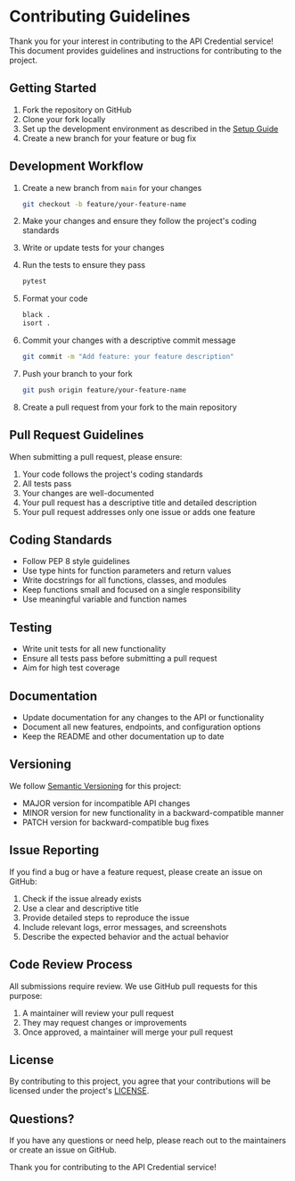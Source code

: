 # Contributing Guidelines

Thank you for your interest in contributing to the API Credential service! This document provides guidelines and instructions for contributing to the project.

## Getting Started

1. Fork the repository on GitHub
2. Clone your fork locally
3. Set up the development environment as described in the [Setup Guide](setup.md)
4. Create a new branch for your feature or bug fix

## Development Workflow

1. Create a new branch from `main` for your changes
   ```bash
   git checkout -b feature/your-feature-name
   ```

2. Make your changes and ensure they follow the project's coding standards
3. Write or update tests for your changes
4. Run the tests to ensure they pass
   ```bash
   pytest
   ```

5. Format your code
   ```bash
   black .
   isort .
   ```

6. Commit your changes with a descriptive commit message
   ```bash
   git commit -m "Add feature: your feature description"
   ```

7. Push your branch to your fork
   ```bash
   git push origin feature/your-feature-name
   ```

8. Create a pull request from your fork to the main repository

## Pull Request Guidelines

When submitting a pull request, please ensure:

1. Your code follows the project's coding standards
2. All tests pass
3. Your changes are well-documented
4. Your pull request has a descriptive title and detailed description
5. Your pull request addresses only one issue or adds one feature

## Coding Standards

- Follow PEP 8 style guidelines
- Use type hints for function parameters and return values
- Write docstrings for all functions, classes, and modules
- Keep functions small and focused on a single responsibility
- Use meaningful variable and function names

## Testing

- Write unit tests for all new functionality
- Ensure all tests pass before submitting a pull request
- Aim for high test coverage

## Documentation

- Update documentation for any changes to the API or functionality
- Document all new features, endpoints, and configuration options
- Keep the README and other documentation up to date

## Versioning

We follow [Semantic Versioning](https://semver.org/) for this project:

- MAJOR version for incompatible API changes
- MINOR version for new functionality in a backward-compatible manner
- PATCH version for backward-compatible bug fixes

## Issue Reporting

If you find a bug or have a feature request, please create an issue on GitHub:

1. Check if the issue already exists
2. Use a clear and descriptive title
3. Provide detailed steps to reproduce the issue
4. Include relevant logs, error messages, and screenshots
5. Describe the expected behavior and the actual behavior

## Code Review Process

All submissions require review. We use GitHub pull requests for this purpose:

1. A maintainer will review your pull request
2. They may request changes or improvements
3. Once approved, a maintainer will merge your pull request

## License

By contributing to this project, you agree that your contributions will be licensed under the project's [LICENSE](https://github.com/Karned/Kommon/blob/main/LICENSE).

## Questions?

If you have any questions or need help, please reach out to the maintainers or create an issue on GitHub.

Thank you for contributing to the API Credential service!